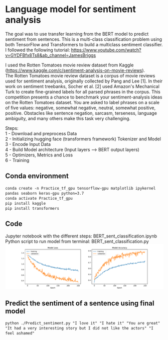 # Language model for sentiment analysis

The goal was to use transfer learning from the BERT model to predict sentiment from sentences. This is a multi-class classification problem using both TensorFlow and Transformers to build a multiclass sentiment classifier.  
I followed the following tutorial: https://www.youtube.com/watch?v=GYDFBfx8Ts8&ab_channel=JamesBriggs  

I used the Rotten Tomatoes movie review dataset from Kaggle (https://www.kaggle.com/c/sentiment-analysis-on-movie-reviews).   
The Rotten Tomatoes movie review dataset is a corpus of movie reviews used for sentiment analysis, originally collected by Pang and Lee [1]. In their work on sentiment treebanks, Socher et al. [2] used Amazon's Mechanical Turk to create fine-grained labels for all parsed phrases in the corpus. This competition presents a chance to benchmark your sentiment-analysis ideas on the Rotten Tomatoes dataset. You are asked to label phrases on a scale of five values: negative, somewhat negative, neutral, somewhat positive, positive. Obstacles like sentence negation, sarcasm, terseness, language ambiguity, and many others make this task very challenging.

Steps:  
1 - Download and preprocess Data  
2 - Initializing hugging face (transformers framework) Tokenizer and Model  
3 - Encode Input Data  
4 - Build Model architecture (Input layers --> BERT output layers)  
5 - Optimizers, Metrics and Loss  
6 - Training

## Conda environment

```
conda create -n Practice_tf_gpu tensorflow-gpu matplotlib ipykernel pandas seaborn keras-gpu python=3.7
conda activate Practice_tf_gpu
pip install kaggle
pip install transformers
```

## Code
Jupyter notebook with the different steps: BERT_sent_classification.ipynb  
Python script to run model from terminal: BERT_sent_classification.py  
<img src="Model_BERT_final_class_performance.pdf" width="700"/>

## Predict the sentiment of a sentence using final model

```
python ./Predict_sentiment.py "I love it" "I hate it" "You are great" "It had a very interesting story but I did not like the actors" "I feel ashamed"
```